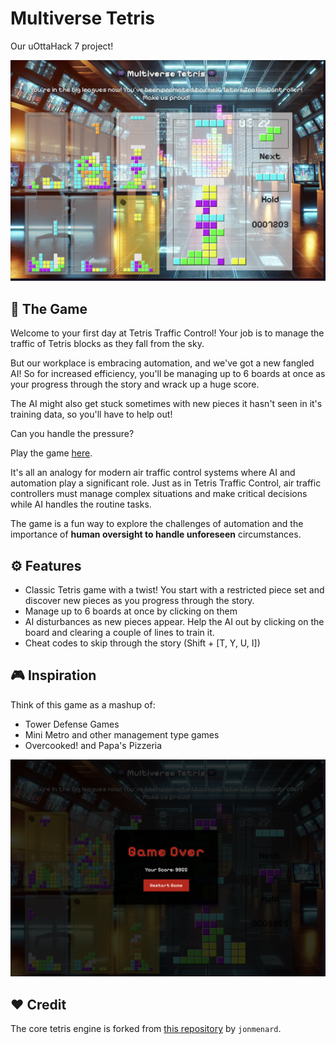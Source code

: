 # Multiverse Tetris

Our uOttaHack 7 project!

![Multiverse Tetris with 6 boards](image.png)

## 👾 The Game

Welcome to your first day at Tetris Traffic Control! Your job is to manage the traffic of Tetris blocks as they fall from the sky.

But our workplace is embracing automation, and we've got a new fangled AI! So for increased efficiency, you'll be managing up to 6 boards at once as your progress through the story and wrack up a huge score.

The AI might also get stuck sometimes with new pieces it hasn't seen in it's training data, so you'll have to help out!

Can you handle the pressure?

Play the game [here](https://superzooper3.github.io/multiverse-tetris/).

It's all an analogy for modern air traffic control systems where AI and automation play a significant role. Just as in Tetris Traffic Control, air traffic controllers must manage complex situations and make critical decisions while AI handles the routine tasks.

The game is a fun way to explore the challenges of automation and the importance of **human oversight to handle unforeseen** circumstances.

## ⚙️ Features

- Classic Tetris game with a twist! You start with a restricted piece set and discover new pieces as you progress through the story.
- Manage up to 6 boards at once by clicking on them
- AI disturbances as new pieces appear. Help the AI out by clicking on the board and clearing a couple of lines to train it.
- Cheat codes to skip through the story (Shift + [T, Y, U, I])

## 🎮 Inspiration

Think of this game as a mashup of:

- Tower Defense Games
- Mini Metro and other management type games
- Overcooked! and Papa's Pizzeria

![Game over!](image-1.png)

## ❤️ Credit

The core tetris engine is forked from [this repository](https://github.com/jonmenard/Tetris) by `jonmenard`.
